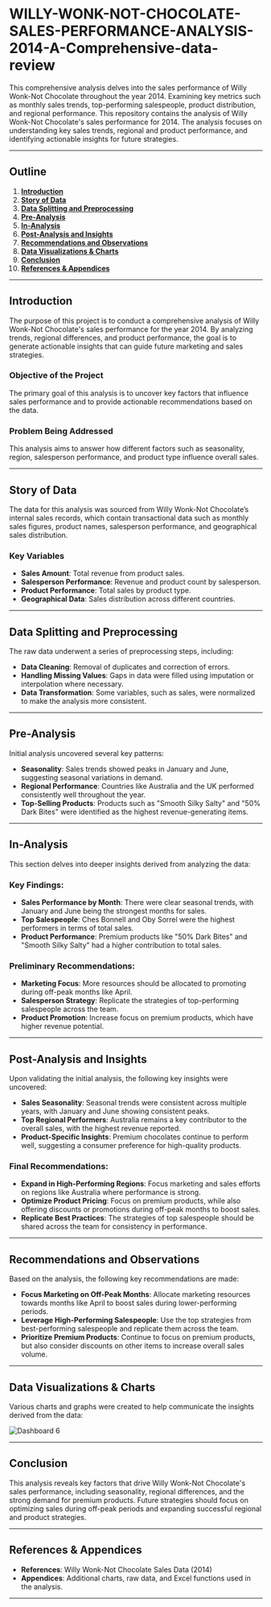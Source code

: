 # WILLY-WONK-NOT-CHOCOLATE-SALES-PERFORMANCE-ANALYSIS-2014-A-Comprehensive-data-review
 This comprehensive analysis delves into the sales performance of Willy Wonk-Not Chocolate throughout the year 2014. Examining key metrics such as monthly sales trends, top-performing salespeople, product distribution, and regional performance.
This repository contains the analysis of Willy Wonk-Not Chocolate's sales performance for 2014. The analysis focuses on understanding key sales trends, regional and product performance, and identifying actionable insights for future strategies.

---

## **Outline**

1. **[Introduction](#introduction)**
2. **[Story of Data](#story-of-data)**
3. **[Data Splitting and Preprocessing](#data-splitting-and-preprocessing)**
4. **[Pre-Analysis](#pre-analysis)**
5. **[In-Analysis](#in-analysis)**
6. **[Post-Analysis and Insights](#post-analysis-and-insights)**
7. **[Recommendations and Observations](#recommendations-and-observations)**
8. **[Data Visualizations & Charts](#data-visualizations--charts)**
9. **[Conclusion](#conclusion)**
10. **[References & Appendices](#references--appendices)**

---

## **Introduction**

The purpose of this project is to conduct a comprehensive analysis of Willy Wonk-Not Chocolate's sales performance for the year 2014. By analyzing trends, regional differences, and product performance, the goal is to generate actionable insights that can guide future marketing and sales strategies.

### **Objective of the Project**

The primary goal of this analysis is to uncover key factors that influence sales performance and to provide actionable recommendations based on the data.

### **Problem Being Addressed**

This analysis aims to answer how different factors such as seasonality, region, salesperson performance, and product type influence overall sales.

---

## **Story of Data**

The data for this analysis was sourced from Willy Wonk-Not Chocolate’s internal sales records, which contain transactional data such as monthly sales figures, product names, salesperson performance, and geographical sales distribution.

### **Key Variables**

* **Sales Amount**: Total revenue from product sales.
* **Salesperson Performance**: Revenue and product count by salesperson.
* **Product Performance**: Total sales by product type.
* **Geographical Data**: Sales distribution across different countries.

---

## **Data Splitting and Preprocessing**

The raw data underwent a series of preprocessing steps, including:

* **Data Cleaning**: Removal of duplicates and correction of errors.
* **Handling Missing Values**: Gaps in data were filled using imputation or interpolation where necessary.
* **Data Transformation**: Some variables, such as sales, were normalized to make the analysis more consistent.

---

## **Pre-Analysis**

Initial analysis uncovered several key patterns:

* **Seasonality**: Sales trends showed peaks in January and June, suggesting seasonal variations in demand.
* **Regional Performance**: Countries like Australia and the UK performed consistently well throughout the year.
* **Top-Selling Products**: Products such as "Smooth Silky Salty" and "50% Dark Bites" were identified as the highest revenue-generating items.

---

## **In-Analysis**

This section delves into deeper insights derived from analyzing the data:

### **Key Findings**:

* **Sales Performance by Month**: There were clear seasonal trends, with January and June being the strongest months for sales.
* **Top Salespeople**: Ches Bonnell and Oby Sorrel were the highest performers in terms of total sales.
* **Product Performance**: Premium products like "50% Dark Bites" and "Smooth Silky Salty" had a higher contribution to total sales.

### **Preliminary Recommendations**:

* **Marketing Focus**: More resources should be allocated to promoting during off-peak months like April.
* **Salesperson Strategy**: Replicate the strategies of top-performing salespeople across the team.
* **Product Promotion**: Increase focus on premium products, which have higher revenue potential.

---

## **Post-Analysis and Insights**

Upon validating the initial analysis, the following key insights were uncovered:

* **Sales Seasonality**: Seasonal trends were consistent across multiple years, with January and June showing consistent peaks.
* **Top Regional Performers**: Australia remains a key contributor to the overall sales, with the highest revenue reported.
* **Product-Specific Insights**: Premium chocolates continue to perform well, suggesting a consumer preference for high-quality products.

### **Final Recommendations**:

* **Expand in High-Performing Regions**: Focus marketing and sales efforts on regions like Australia where performance is strong.
* **Optimize Product Pricing**: Focus on premium products, while also offering discounts or promotions during off-peak months to boost sales.
* **Replicate Best Practices**: The strategies of top salespeople should be shared across the team for consistency in performance.

---

## **Recommendations and Observations**

Based on the analysis, the following key recommendations are made:

* **Focus Marketing on Off-Peak Months**: Allocate marketing resources towards months like April to boost sales during lower-performing periods.
* **Leverage High-Performing Salespeople**: Use the top strategies from best-performing salespeople and replicate them across the team.
* **Prioritize Premium Products**: Continue to focus on premium products, but also consider discounts on other items to increase overall sales volume.

---

## **Data Visualizations & Charts**

Various charts and graphs were created to help communicate the insights derived from the data:

![Dashboard 6](https://github.com/user-attachments/assets/56c1dbd0-3171-4013-83fc-8e128dc386cf)


---

## **Conclusion**

This analysis reveals key factors that drive Willy Wonk-Not Chocolate's sales performance, including seasonality, regional differences, and the strong demand for premium products. Future strategies should focus on optimizing sales during off-peak periods and expanding successful regional and product strategies.

---

## **References & Appendices**

* **References**: Willy Wonk-Not Chocolate Sales Data (2014)
* **Appendices**: Additional charts, raw data, and Excel functions used in the analysis.

---

